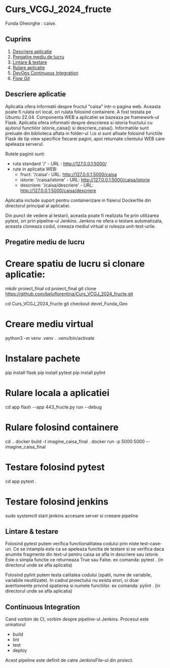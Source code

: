 # Curs_VCGJ_2024_fructe

Funda Gheorghe : caise.

## Cuprins

1. [Descriere aplicatie](#descriere-aplicatie)
2. [Pregatire mediu de lucru](#pregatire-mediu-de-lucru)
3. [Lintare & testare](#lintare--testare)
4. [Rulare aplicatie](#rulare-aplicatie)
5. [DevOps Continuous Integration](#continuous-integration)
6. [Flow Git](#flow-git)


## Descriere aplicatie

Aplicatia ofera informatii despre  fructul "caisa" intr-o pagina web. Aceasta poate fi rulata ori local, ori rulata folosind containere. A fost testata pe Ubuntu 22.04. Componenta WEB a aplicatiei se bazeaza pe framework-ul Flask. Aplicatia ofera informatii despre descrierea si istoria fructului cu ajutorul functiilor istorie_caisa() si descriere_caisa(). Informatiile sunt preluate din biblioteca aflata in folder-ul `lib` si sunt afisate folosind functiile Flask de tip view specifice fiecarei pagini, apoi returnate clientului WEB care apeleaza serverul.

Rutele paginii sunt:

- ruta standard '/' - URL : http://127.0.0.1:5000/
- rute in aplicatia WEB:
	- fruct: '/caisa'- URL: http://127.0.0.1:5000/caisa
	- istorie: '/caisa/istorie' - URL: http://127.0.0.1:5000/caisa/istorie
	- descriere: '/caisa/descriere' - URL: http://127.0.0.1:5000/caisa/descriere

Aplicatia include suport pentru containerizare in fisierul Dockerfile din directorul principal al aplicatiei.

Din punct de vedere al testarii, aceasta poate fi realizata fie prin utilizarea pytest, ori prin pipeline-ul Jenkins. Jenkins ne ofera o testare automatizata, aceasta cloneaza codul, creeaza mediul virtual si ruleaza unit-test-urile.

## Pregatire mediu de lucru

# Creare spatiu de lucru si clonare aplicatie:
mkdir proiect_final
cd proiect_final
git clone https://github.com/beluflorentina/Curs_VCGJ_2024_fructe.git

cd Curs_VCGJ_2024_fructe
git checkout devel_Funda_Geo

# Creare mediu virtual
python3 -m venv .venv
. .venv/bin/activate

# Instalare pachete
pip install flask
pip install pytest
pip install pylint

# Rulare locala a aplicatiei
cd app
flash --app 443_fructe.py run --debug

# Rulare folosind containere
cd ..
docker build -t imagine_caisa_final .
docker run -p 5000:5000 -- imagine_caisa_final

# Testare folosind pytest
cd app
pytest .

# Testare folosind jenkins
sudo systemctl start jenkins
accesare server si creeare pipeline



## Lintare & testare

Folosind pytest putem verifica functionalitatea codului prin niste test-case-uri. Ce se intampla este ca se apeleaza functia de testare si se verifica daca anumite fragmente din text-ul pentru caisa se afla in descriere sau istorie. Este o simpla functie ce returneaza True sau False. ex comanda: pytest . (in directorul unde se afla aplicatia)

Folosind pylint putem testa calitatea codului (spatii, nume de variabile, variabile neutilizate). In cadrul proiectului nu exista erori, ci doar avertismente privind spatierea si numele functiilor. ex comanda: pylint . (in directorul unde se afla aplicatia)


## Continuous Integration

Cand vorbim de CI, vorbim despre pipeline-ul Jenkins. Procesul este urmatorul
- build 
- lint 
- test
- deploy

Acest pipeline este definit de catre JenkinsFile-ul din proiect.

